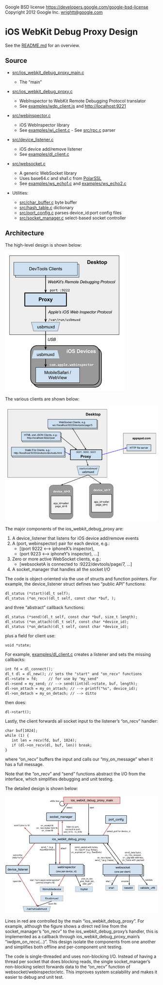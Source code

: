 Google BSD license <a href="https://developers.google.com/google-bsd-license" class="uri">https://developers.google.com/google-bsd-license</a>  
Copyright 2012 Google Inc. <a href="mailto:wrightt@google.com" class="email">wrightt@google.com</a>

iOS WebKit Debug Proxy Design
=============================

See the [README.md](README.md) for an overview.

Source
------

-   [src/ios\_webkit\_debug\_proxy\_main.c](src/ios_webkit_debug_proxy_main.c)  
    - The “main”

-   [src/ios\_webkit\_debug\_proxy.c](src/ios_webkit_debug_proxy.c)  
    - WebInspector to WebKit Remote Debugging Protocol translator  
    - See [examples/wdp\_client.js](examples/wdp_client.js) and <a href="http://localhost:9221" class="uri">http://localhost:9221</a>

-   [src/webinspector.c](src/webinspector.c)  
    - iOS WebInspector library  
    - See [examples/wi\_client.c](examples/wi_client.c) - See [src/rpc.c](src/rpc.c) parser

-   [src/device\_listener.c](src/device_listener.c)  
    - iOS device add/remove listener  
    - See [examples/dl\_client.c](examples/dl_client.c)

-   [src/websocket.c](src/websocket.c)  
    - A generic WebSocket library  
    - Uses base64.c and sha1.c from [PolarSSL](http://www.polarssl.org)  
    - See [examples/ws\_echo1.c](examples/ws_echo1.c) and [examples/ws\_echo2.c](examples/ws_echo2.c)

-   Utilities:  
    - [src/char\_buffer.c](src/char_buffer.c) byte buffer  
    - [src/hash\_table.c](src/hash_table.c) dictionary  
    - [src/port\_config.c](src/port_config.c) parses device\_id:port config files  
    - [src/socket\_manager.c](src/socket_manager.c) select-based socket controller

Architecture
------------

The high-level design is shown below:

![Alt overview](overview.png "Overview")

The various clients are shown below:

![Alt clients](clients.png "Clients")

The major components of the ios\_webkit\_debug\_proxy are:

1.  A device\_listener that listens for iOS device add/remove events
2.  A (port, webinspector) pair for each device, e.g.:
    -   \[(port 9222 &lt;–&gt; iphoneX’s inspector),
    -   (port 9223 &lt;–&gt; iphoneY’s inspector), …\]
3.  Zero or more active WebSocket clients, e.g.:
    -   \[websocketA is connected to :9222/devtools/page/7, …\]
4.  A socket\_manager that handles all the socket I/O

The code is object-oriented via the use of structs and function pointers. For example, the device\_listener struct defines two “public API” functions:

    dl_status (*start)(dl_t self);
    dl_status (*on_recv)(dl_t self, const char *buf, );

and three “abstract” callback functions:

    dl_status (*send)(dl_t self, const char *buf, size_t length);
    dl_status (*on_attach)(dl_t self, const char *device_id);
    dl_status (*on_detach)(dl_t self, const char *device_id);

plus a field for client use:

    void *state;

For example, [examples/dl\_client.c](examples/dl_client.c) creates a listener and sets the missing callbacks:

    int fd = dl_connect();
    dl_t dl = dl_new(); // sets the "start" and "on_recv" functions
    dl->state = fd;     // for use by "my_send"
    dl->send = my_send; // --> send((int)dl->state, buf, length);
    dl->on_attach = my_on_attach; // --> printf("%s", device_id);
    dl->on_detach = my_on_detach; // --> ditto

then does:

    dl->start();

Lastly, the client forwards all socket input to the listener’s “on\_recv” handler:

    char buf[1024];
    while (1) {
       int len = recv(fd, buf, 1024);
       if (dl->on_recv(dl, buf, len)) break;
    }

where “on\_recv” buffers the input and calls our “my\_on\_message” when it has a full message.

Note that the “on\_recv” and “send” functions abstract the I/O from the interface, which simplifies debugging and unit testing.

The detailed design is shown below:

![Alt design](design.png "Design")

Lines in red are controlled by the main “ios\_webkit\_debug\_proxy”. For example, although the figure shows a direct red line from the socket\_manager’s “on\_recv” to the ios\_webkit\_debug\_proxy’s handler, this is implemented as a callback through ios\_webkit\_debug\_proxy\_main’s “iwdpm\_on\_recv(…)”. This design isolate the components from one another and simplifies both offline and per-component unit testing.

The code is single-threaded and uses non-blocking I/O. Instead of having a thread per socket that does blocking reads, the single socket\_manager’s non-blocking select forwards data to the “on\_recv” function of websocket/webinspector/etc. This improves system scalability and makes it easier to debug and unit test.
